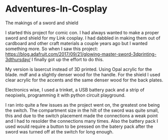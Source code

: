 # Adventures-In-Cosplay
The makings of a sword and shield

I started this project for comic con. I had always wanted to make a proper sword and shield for my Link cosplay.
I had dabbled in making them out of cardboard and other craft materials a couple years ago but I wanted something more.
So when I saw this project: <https://blog.adafruit.com/2017/09/21/glowing-master-sword-3dprinting-3dthursday/> I finally got up the effort to do this.

My version is lasercut instead of 3D printed. Using Opal acrylic for the blade. mdf and a slightly denser wood for the handle.
For the shield I used clear acrylic for the accents and the same denser wood for the back plates.

Electronics wise, I used a trinket, a USB battery pack and a strip of neopixels, programming it with python circuit playground.

I ran into quite a few issues as the project went on, the greatest one being the switch. 
The compartment size in the hilt of the sword was quite small, this and due to the switch placement made the connections a weak point and I had to resolder the connections many times.
Also the battery pack I used would require a button to be pressed on the batery pack after the sword was turned off at the switch for long enough.
